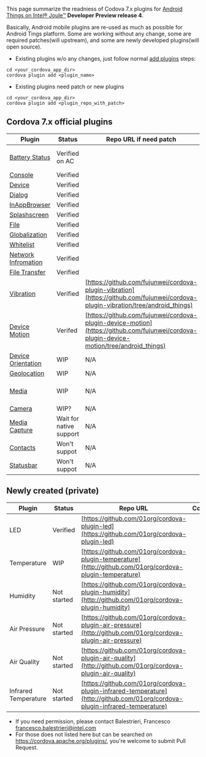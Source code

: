 This page summarize the readniess of Codova 7.x plugins for [Android Things on Intel® Joule™](https://developer.android.com/things/hardware/joule.html) **Developer Preview release 4**.

Basically, Android mobile plugins are re-used as much as possible for Android Tings platform. Some are working without any change, some are required patches(will upstream), and some are newly developed plugins(will open source).

* Existing plugins w/o any changes, just follow normal [add plugins](http://cordova.apache.org/docs/en/latest/guide/cli/index.html#add-plugins) steps:
```
cd <your_cordova_app_dir>
cordova plugin add <plugin_name>

```

* Existing plugins need patch or new plugins
```
cd <your_cordova_app_dir>
cordova plugin add <plugin_repo_with_patch>

```

Cordova 7.x official plugins
-------------
| Plugin | Status | Repo URL if need patch | Comment |
|--------|--------|------------------------|---------|
| [Battery Status](http://cordova.apache.org/docs/en/latest/reference/cordova-plugin-battery-status/index.html)           | Verified on AC |  | No battery on Joule |
| [Console](http://cordova.apache.org/docs/en/latest/reference/cordova-plugin-console/index.html)                         | Verified |  |  |
| [Device](http://cordova.apache.org/docs/en/latest/reference/cordova-plugin-device/index.html)                           | Verified |  |  |
| [Dialog](http://cordova.apache.org/docs/en/latest/reference/cordova-plugin-dialogs/index.html)                          | Verified |  |  |
| [InAppBrowser](http://cordova.apache.org/docs/en/latest/reference/cordova-plugin-inappbrowser/index.html)               | Verified |  |  |
| [Splashscreen](http://cordova.apache.org/docs/en/latest/reference/cordova-plugin-splashscreen/index.html)               | Verified |  |  |
| [File](http://cordova.apache.org/docs/en/latest/reference/cordova-plugin-file/index.html)                               | Verified |  |  |
| [Globalization](http://cordova.apache.org/docs/en/latest/reference/cordova-plugin-globalization/index.html)             | Verified |  |  |
| [Whitelist](http://cordova.apache.org/docs/en/latest/reference/cordova-plugin-whitelist/index.html)                     | Verified |  |  |
| [Network Infromation](http://cordova.apache.org/docs/en/latest/reference/cordova-plugin-network-information/index.html) | Verified |  |  |
| [File Transfer](http://cordova.apache.org/docs/en/latest/reference/cordova-plugin-file-transfer/index.html)             | Verified |  |  |
| [Vibration](http://cordova.apache.org/docs/en/latest/reference/cordova-plugin-vibration/index.html)                     | Verified | [https://github.com/fujunwei/cordova-plugin-vibration](https://github.com/fujunwei/cordova-plugin-vibration/tree/android_things) |  |
| [Device Motion](http://cordova.apache.org/docs/en/latest/reference/cordova-plugin-device-motion/index.html)             | Verifed | [https://github.com/fujunwei/cordova-plugin-device-motion](https://github.com/fujunwei/cordova-plugin-device-motion/tree/android_things)  |  |
| [Device Orientation](http://cordova.apache.org/docs/en/latest/reference/cordova-plugin-device-orientation/index.html)   | WIP | N/A  |  |
| [Geolocation](http://cordova.apache.org/docs/en/latest/reference/cordova-plugin-geolocation/index.html)                 |  WIP |  N/A  | |
| [Media](http://cordova.apache.org/docs/en/latest/reference/cordova-plugin-media/index.html)                             | WIP | N/A | SW codec only |
| [Camera](http://cordova.apache.org/docs/en/latest/reference/cordova-plugin-camera/index.html)                           | WIP? | N/A |  |
| [Media Capture](http://cordova.apache.org/docs/en/latest/reference/cordova-plugin-media-capture/index.html)             | Wait for native support | N/A |  |
| [Contacts](http://cordova.apache.org/docs/en/latest/reference/cordova-plugin-contacts/index.html) | Won't suppot | N/A |  |
| [Statusbar](http://cordova.apache.org/docs/en/latest/reference/cordova-plugin-statusbar/index.html) | Won't suppot | N/A |  |

Newly created (private)
-------------
| Plugin | Status | Repo URL | Comment |
|--------|--------|----------|------|
| LED | Verified | [https://github.com/01org/cordova-plugin-led](https://github.com/01org/cordova-plugin-led) |  |
| Temperature | WIP | [https://github.com/01org/cordova-plugin-temperature](http://github.com/01org/cordova-plugin-temperature) |  |
| Humidity | Not started | [https://github.com/01org/cordova-plugin-humidity](http://github.com/01org/cordova-plugin-humidity) |  |
| Air Pressure | Not started | [https://github.com/01org/cordova-plugin-air-pressure](http://github.com/01org/cordova-plugin-air-pressure) |  |
| Air Quality | Not started |  [https://github.com/01org/cordova-plugin-air-quality](http://github.com/01org/cordova-plugin-air-quality) |  |
| Infrared Temperature | Not started | [https://github.com/01org/cordova-plugin-infrared-temperature](http://github.com/01org/cordova-plugin-infrared-temperature) |  |

* If you need permission, please contact Balestrieri, Francesco <francesco.balestrieri@intel.com>
* For those does not listed here but can be searched on https://cordova.apache.org/plugins/, you're welcome to submit Pull Request.
